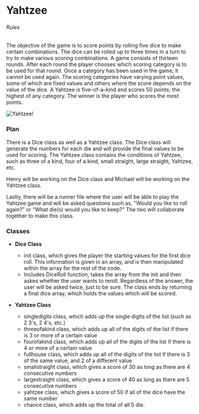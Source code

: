 # Yahtzee

###### Rules
The objective of the game is to score points by rolling five dice to make certain combinations. The dice can be rolled up to three times in a turn to try to make various scoring combinations. A game consists of thirteen rounds. After each round the player chooses which scoring category is to be used for that round. Once a category has been used in the game, it cannot be used again. The scoring categories have varying point values, some of which are fixed values and others where the score depends on the value of the dice. A Yahtzee is five-of-a-kind and scores 50 points; the highest of any category. The winner is the player who scores the most points.

![Yahtzee!](https://casualgamerevolution.com/sites/default/files/images/games/5_dice.jpg)

### Plan

There is a Dice class as well as a Yahtzee class. The Dice class will generate the numbers for each die and will provide the final values to be used for scoring. The Yahtzee class contains the conditions of Yahtzee, such as three of a kind, four of a kind, small straight, large straight, Yahtzee, etc.

Henry will be working on the Dice class and Michael will be working on the Yahtzee class.

Lastly, there will be a runner file where the user will be able to play the Yahtzee game and will be asked questions such as, "Would you like to roll again?" or "What die(s) would you like to keep?" The two will collaborate together to make this class.

### Classes

* __Dice Class__
	* init class, which gives the player the starting values for the first dice roll. This information is given in an array, and is then manipulated within the array for the rest of the code.
	* Includes DiceRoll function, takes the array from the init and then askes whether the user wants to reroll. Regardless of the answer, the user will be asked twice, just to be sure. The class ends by returning a final dice array, which holds the values which will be scored.

* __Yahtzee Class__
	* singledigits class, which adds up the single digits of the list (such as 2 3's, 2 4's, etc.)
	* threeofakind class, which adds up all of the digits of the list if there is 3 or more of a certain value
	* fourofakind class, which adds up all of the digits of the list if there is 4 or more of a certain value
	* fullhouse class, which adds up all of the digits of the list if there is 3 of the same value, and 2 of a different value
	* smallstraight class, which gives a score of 30 as long as there are 4 consecutive numbers
	* largestraight class, which gives a score of 40 as long as there are 5 consecutive numbers
	* yahtzee class, which gives a score of 50 if all of the dice have the same number
	* chance class, which adds up the total of all 5 die.

